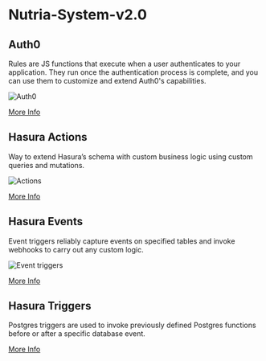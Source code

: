 # Nutria-System-v2.0

## Auth0

Rules are JS functions that execute when a user authenticates to your application. They run once the authentication process is complete, and you can use them to customize and extend Auth0's capabilities.

![Auth0](https://hasura.io/docs/1.0/_images/jwt-auth1.png)

[More Info](https://auth0.com/docs/rules)

## Hasura Actions

Way to extend Hasura’s schema with custom business logic using custom queries and mutations.

![Actions](https://hasura.io/docs/1.0/_images/actions-arch1.png
)

[More Info](https://hasura.io/docs/1.0/graphql/core/actions/index.html)

## Hasura Events

Event triggers reliably capture events on specified tables and invoke webhooks to carry out any custom logic.

![Event triggers](https://hasura.io/docs/1.0/_images/data-triggers-arch1.png)


[More Info](https://hasura.io/docs/1.0/graphql/core/event-triggers/index.html
)

## Hasura Triggers

Postgres triggers are used to invoke previously defined Postgres functions before or after a specific database event.

[More Info](https://hasura.io/docs/1.0/graphql/core/guides/postgres/triggers.html)

